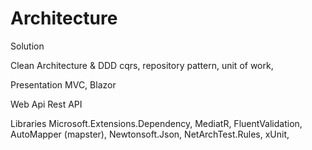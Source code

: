 # Architecture
Solution

Clean Architecture & DDD
cqrs, repository pattern, unit of work,

Presentation
MVC, Blazor 

Web Api
Rest API

Libraries
Microsoft.Extensions.Dependency, MediatR, FluentValidation, AutoMapper (mapster), Newtonsoft.Json,
NetArchTest.Rules, xUnit,
```